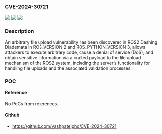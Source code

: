 ### [CVE-2024-30721](https://cve.mitre.org/cgi-bin/cvename.cgi?name=CVE-2024-30721)
![](https://img.shields.io/static/v1?label=Product&message=n%2Fa&color=blue)
![](https://img.shields.io/static/v1?label=Version&message=n%2Fa&color=blue)
![](https://img.shields.io/static/v1?label=Vulnerability&message=n%2Fa&color=brighgreen)

### Description

An arbitrary file upload vulnerability has been discovered in ROS2 Dashing Diademata in ROS_VERSION 2 and ROS_PYTHON_VERSION 3, allows attackers to execute arbitrary code, cause a denial of service (DoS), and obtain sensitive information via a crafted payload to the file upload mechanism of the ROS2 system, including the server’s functionality for handling file uploads and the associated validation processes.

### POC

#### Reference
No PoCs from references.

#### Github
- https://github.com/yashpatelphd/CVE-2024-30721

